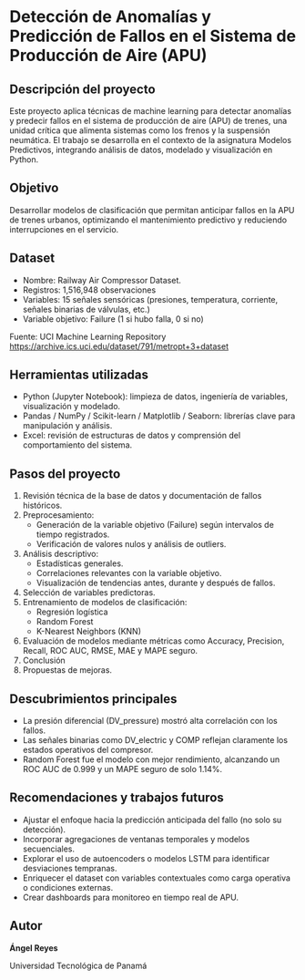 # Detección de Anomalías y Predicción de Fallos en el Sistema de Producción de Aire (APU) 
## Descripción del proyecto
Este proyecto aplica técnicas de machine learning para detectar anomalías y predecir fallos en el sistema de producción de aire (APU) de trenes, una unidad crítica que alimenta sistemas como los frenos y la suspensión neumática. El trabajo se desarrolla en el contexto de la asignatura Modelos Predictivos, integrando análisis de datos, modelado y visualización en Python.
## Objetivo
Desarrollar modelos de clasificación que permitan anticipar fallos en la APU de trenes urbanos, optimizando el mantenimiento predictivo y reduciendo interrupciones en el servicio.
## Dataset
- Nombre: Railway Air Compressor Dataset. 
- Registros: 1,516,948 observaciones
- Variables: 15 señales sensóricas (presiones, temperatura, corriente, señales binarias de válvulas, etc.)
- Variable objetivo: Failure (1 si hubo falla, 0 si no)

Fuente: UCI Machine Learning Repository https://archive.ics.uci.edu/dataset/791/metropt+3+dataset
## Herramientas utilizadas
- Python (Jupyter Notebook): limpieza de datos, ingeniería de variables, visualización y modelado.
- Pandas / NumPy / Scikit-learn / Matplotlib / Seaborn: librerías clave para manipulación y análisis.
- Excel: revisión de estructuras de datos y comprensión del comportamiento del sistema.

## Pasos del proyecto

1. Revisión técnica de la base de datos y documentación de fallos históricos.
2. Preprocesamiento:
   - Generación de la variable objetivo (Failure) según intervalos de tiempo registrados.
   - Verificación de valores nulos y análisis de outliers.
3. Análisis descriptivo:
   - Estadísticas generales.
   - Correlaciones relevantes con la variable objetivo.
   - Visualización de tendencias antes, durante y después de fallos.
4. Selección de variables predictoras.
5. Entrenamiento de modelos de clasificación:
   - Regresión logística
   - Random Forest
   - K-Nearest Neighbors (KNN)
6. Evaluación de modelos mediante métricas como Accuracy, Precision, Recall, ROC AUC, RMSE, MAE y MAPE seguro.
7. Conclusión
8. Propuestas de mejoras.

## Descubrimientos principales
- La presión diferencial (DV_pressure) mostró alta correlación con los fallos.
- Las señales binarias como DV_electric y COMP reflejan claramente los estados operativos del compresor.
- Random Forest fue el modelo con mejor rendimiento, alcanzando un ROC AUC de 0.999 y un MAPE seguro de solo 1.14%.
 
## Recomendaciones y trabajos futuros

- Ajustar el enfoque hacia la predicción anticipada del fallo (no solo su detección).
- Incorporar agregaciones de ventanas temporales y modelos secuenciales.
- Explorar el uso de autoencoders o modelos LSTM para identificar desviaciones tempranas.
- Enriquecer el dataset con variables contextuales como carga operativa o condiciones externas.
- Crear dashboards para monitoreo en tiempo real de APU.
  
## Autor
**Ángel Reyes**


Universidad Tecnológica de Panamá
